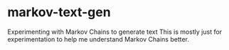 # markov-text-gen
Experimenting with Markov Chains to generate text
This is mostly just for experimentation to help me understand Markov Chains better.
